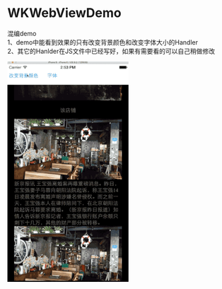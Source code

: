 # WKWebViewDemo<br/>
混编demo<br/>
1、demo中能看到效果的只有改变背景颜色和改变字体大小的Handler<br/>
2、其它的Hanlder在JS文件中已经写好，如果有需要看的可以自己稍做修改</br>

![image](https://github.com/MethodName/WKWebViewDemo/blob/master/2016-08-19%2014_57_20.gif)

